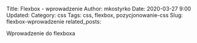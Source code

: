 Title: Flexbox - wprowadzenie
Author: mkostyrko
Date: 2020-03-27 9:00
Updated: 
Category: css
Tags: css, flexbox, pozycjonowanie-css
Slug: flexbox-wprowadzenie
related_posts: 

Wprowadzenie do flexboxa 